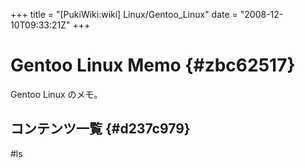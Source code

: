 +++
title = "[PukiWiki:wiki] Linux/Gentoo_Linux"
date = "2008-12-10T09:33:21Z"
+++

# Gentoo Linux Memo  {#zbc62517}
Gentoo Linux のメモ。


## コンテンツ一覧  {#d237c979}
#ls
